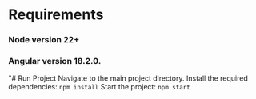 # Requirements 
### Node version 22+
### Angular version 18.2.0.

"# Run Project
Navigate to the main project directory.
Install the required dependencies:
`npm install`
Start the project:
`npm start`
